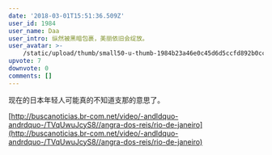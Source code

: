 ```yaml
---
date: '2018-03-01T15:51:36.509Z'
user_id: 1984
user_name: Daa
user_intro: 纵然被黑暗包裹，美丽依旧会绽放。
user_avatar: >-
    /static/upload/thumb/small50-u-thumb-1984b23a46e0c45d6d5ccfd892b0ccd72dd3c46e37f5.png
upvote: 7
downvote: 0
comments: []
---
```


现在的日本年轻人可能真的不知道支那的意思了。 

[http://buscanoticias.br-com.net/video/-andldquo-andrdquo-/TVqUwuJcyS8//angra-dos-reis/rio-de-janeiro](http://buscanoticias.br-com.net/video/-andldquo-andrdquo-/TVqUwuJcyS8//angra-dos-reis/rio-de-janeiro)

